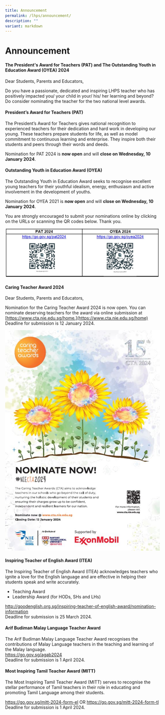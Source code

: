 ```yaml
---
title: Announcement
permalink: /lhps/announcement/
description: ""
variant: markdown
---
```

# Announcement


#### The President's Award for Teachers (PAT) and The Outstanding Youth in Education Award (OYEA) 2024
     

Dear Students, Parents and Educators,

Do you have a passionate, dedicated and inspiring LHPS teacher who has positively impacted you/ your child in your/ his/ her learning and beyond?  Do consider nominating the teacher for the two national level awards.

#### President’s Award for Teachers (PAT)

The President’s Award for Teachers gives national recognition to experienced teachers for their dedication and hard work in developing our young.  These teachers prepare students for life, as well as model commitment to continuous learning and enterprise.  They inspire both their students and peers through their words and deeds. 

Nomination for PAT 2024 is **now open** and will **close on Wednesday, 10 January 2024**.

#### Outstanding Youth in Education Award (OYEA)

The Outstanding Youth in Education Award seeks to recognise excellent young teachers for their youthful idealism, energy, enthusiasm and active involvement in the development of youths. 

Nomination for OYEA 2021 is **now open** and will **close on Wednesday, 10 January 2024**. 

You are strongly encouraged to submit your nominations online by clicking on the URLs or scanning the QR codes below.  Thank you.

![](/images/pat_oyea_2024.JPG)

#### Caring Teacher Award 2024

 
Dear Students, Parents and Educators,

Nomination for the Caring Teacher Award 2024 is now open. You can nominate deserving teachers for the award via online submission at [https://www.cta.nie.edu.sg/home.](https://www.cta.nie.edu.sg/home)&nbsp;
Deadline for submission is 12 January 2024.

![](/images/caringteacheraward2024new.jpg)

<h4>Inspiring Teacher of English Award (ITEA)</h4>

The Inspiring Teacher of English Award (ITEA) acknowledges teachers who ignite a love for the English language and are effective in helping their students speak and write accurately.

<ul>
  <li>Teaching Award</li>
  <li>Leadership Award (for HODs, SHs and LHs)</li>
</ul>

http://goodenglish.org.sg/inspiring-teacher-of-english-award/nomination-information <br>
Deadline for submission is 25 March 2024.

<h4>Arif Budiman Malay Language Teacher Award</h4>

The Arif Budiman Malay Language Teacher Award recognises the contributions of Malay Language teachers in the teaching and learning of the Malay language. <br>
https://go.gov.sg/agab2024  <br>
Deadline for submission is 1 April 2024.


<h4>Most Inspiring Tamil Teacher Award (MITT)</h4>

The Most Inspiring Tamil Teacher Award (MITT) serves to recognise the stellar performance of Tamil teachers in their role in educating and promoting Tamil Language among their students.

https://go.gov.sg/mitt-2024-form-el   OR https://go.gov.sg/mitt-2024-form-tl <br>
Deadline for submission is 1 April 2024.